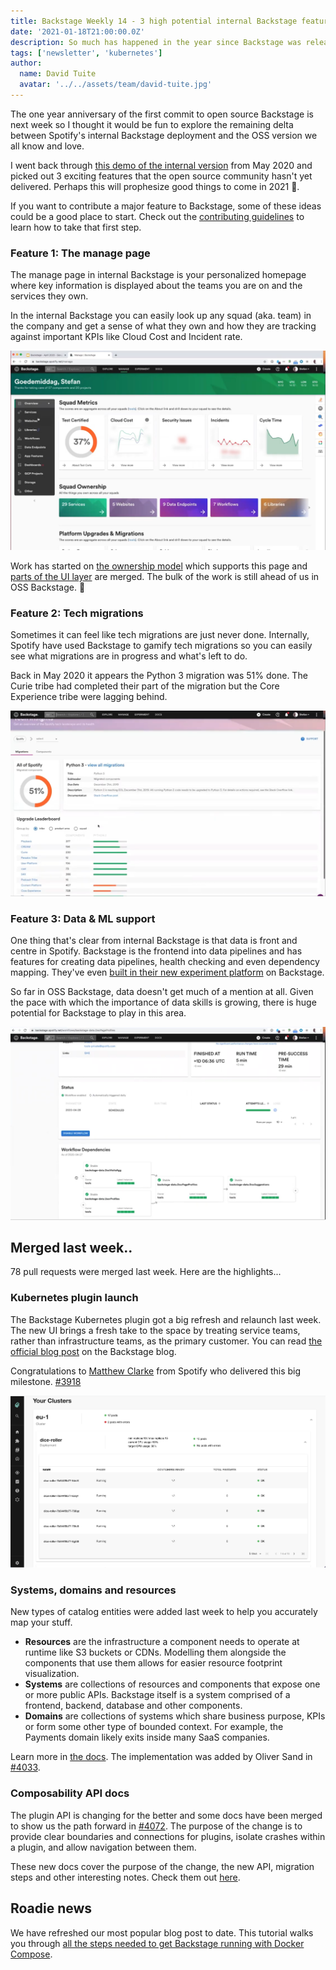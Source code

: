 ```yaml
---
title: Backstage Weekly 14 - 3 high potential internal Backstage features
date: '2021-01-18T21:00:00.0Z'
description: So much has happened in the year since Backstage was released. Let's look forward to see what the future might have in store.
tags: ['newsletter', 'kubernetes']
author:
  name: David Tuite
  avatar: '../../assets/team/david-tuite.jpg'
---
```


The one year anniversary of the first commit to open source Backstage is next week so I thought it would be fun to explore the remaining delta between Spotify's internal Backstage deployment and the OSS version we all know and love.

I went back through [this demo of the internal version](https://youtu.be/1XtJ5FAOjPk) from May 2020 and picked out 3 exciting features that the open source community hasn't yet delivered. Perhaps this will prophesize good things to come in 2021 🙏.

If you want to contribute a major feature to Backstage, some of these ideas could be a good place to start. Check out the [contributing guidelines](https://github.com/backstage/backstage/blob/master/CONTRIBUTING.md) to learn how to take that first step.

### Feature 1: The manage page

The manage page in internal Backstage is your personalized homepage where key information is displayed about the teams you are on and the services they own.

In the internal Backstage you can easily look up any squad (aka. team) in the company and get a sense of what they own and how they are tracking against important KPIs like Cloud Cost and Incident rate.

![A page showing squad metrics such as cloud cost and the number of active security issues](./manage-page.png)

Work has started on [the ownership model](https://github.com/backstage/backstage/issues/4089) which supports this page and [parts of the UI layer](https://github.com/backstage/backstage/pull/3448) are merged. The bulk of the work is still ahead of us in OSS Backstage. 🔨

### Feature 2: Tech migrations

Sometimes it can feel like tech migrations are just never done. Internally, Spotify have used Backstage to gamify tech migrations so you can easily see what migrations are in progress and what's left to do.

Back in May 2020 it appears the Python 3 migration was 51% done. The Curie tribe had completed their part of the migration but the Core Experience tribe were lagging behind.

![The status of the Python 3 migration with a leaderboard broken down by tribe](./tech-migrations.png)

### Feature 3: Data & ML support

One thing that's clear from internal Backstage is that data is front and centre in Spotify. Backstage is the frontend into data pipelines and has features for creating data pipelines, health checking and even dependency mapping. They've even [built in their new experiment platform](https://engineering.atspotify.com/2020/10/29/spotifys-new-experimentation-platform-part-1/) on Backstage.

So far in OSS Backstage, data doesn't get much of a mention at all. Given the pace with which the importance of data skills is growing, there is huge potential for Backstage to play in this area.

![A Backstage page showing the status and dependencies of a workflow or data pipeline inside Spotify](./workflow-dependencies.png)

## Merged last week..

78 pull requests were merged last week. Here are the highlights...

### Kubernetes plugin launch

The Backstage Kubernetes plugin got a big refresh and relaunch last week. The new UI brings a fresh take to the space by treating service teams, rather than infrastructure teams, as the primary customer. You can read [the official blog post](https://backstage.io/blog/2021/01/12/new-backstage-feature-kubernetes-for-service-owners) on the Backstage blog.

Congratulations to [Matthew Clarke](https://github.com/mclarke47) from Spotify who delivered this big milestone. [#3918](https://github.com/backstage/backstage/pull/3918)

![Kubernetes UI showing the dice-roller service and the pods it has running in the eu-1 cluster](./backstage-k8s-2-deployments.png)

### Systems, domains and resources

New types of catalog entities were added last week to help you accurately map your stuff.

- **Resources** are the infrastructure a component needs to operate at runtime like S3 buckets or CDNs. Modelling them alongside the components that use them allows for easier resource footprint visualization.
- **Systems** are collections of resources and components that expose one or more public APIs. Backstage itself is a system comprised of a frontend, backend, database and other components.
- **Domains** are collections of systems which share business purpose, KPIs or form some other type of bounded context. For example, the Payments domain likely exits inside many SaaS companies.

Learn more in [the docs](https://backstage.io/docs/features/software-catalog/system-model). The implementation was added by Oliver Sand in [#4033](https://github.com/backstage/backstage/pull/4033).

### Composability API docs

The plugin API is changing for the better and some docs have been merged to show us the path forward in [#4072](https://github.com/backstage/backstage/pull/4072). The purpose of the change is to provide clear boundaries and connections for plugins, isolate crashes within a plugin, and allow navigation between them.

These new docs cover the purpose of the change, the new API, migration steps and other interesting notes. Check them out [here](https://backstage.io/docs/plugins/composability).

## Roadie news

We have refreshed our most popular blog post to date. This tutorial walks you through [all the steps needed to get Backstage running with Docker Compose](/blog/backstage-docker-service-catalog/).

